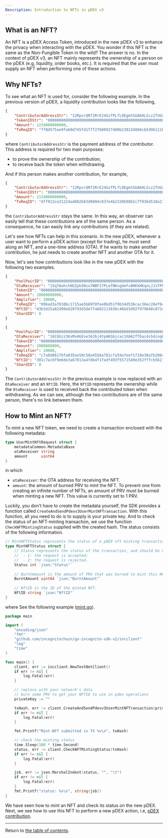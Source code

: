 ```yaml
---
Description: Introduction to NFTs in pDEX v3
---
```


## What is an NFT?
An NFT is a pDEX Access Token, introduced in the new pDEX v3 to enhance the privacy when interacting with the pDEX.
You wonder if this NFT is the same as the Non-Fungible Token in the wild? The answer is no. In the context of pDEX v3, an NFT
mainly represents the ownership of a person on the pDEX (e.g, liquidity, order books, etc.). It is required that the user must supply 
an NFT when performing one of these actions.

## Why NFTs?
To see what an NFT is used for, consider the following example. In the previous version of pDEX, a liquidity contribution looks
like the following,
```json
{
    "ContributorAddressStr": "12RpxrQRf2RrEJ4GzfPLfL9EgmtGUAbHLScz2fUGn8PCp7BLQMGWBPbenMd7U4wdrPV9SjJYueNNQ8iZuExb3j3Fhb389kE5kmozRfU",
    "TokenIDStr": "0000000000000000000000000000000000000000000000000000000000000004",
    "Amount": 1234000000000,
    "TxReqID": "ff8d575ae9fa60d745fd1f7f27680927480b230234804cb5d96111bc5b166b29"
}
```
where `ContributorAddressStr` is the payment address of the contributor. This address is required for two main purposes:
* to prove the ownership of the contribution;
* to receive back the token when withdrawing.

And if this person makes another contribution, for example,
```json
{
    "ContributorAddressStr": "12RpxrQRf2RrEJ4GzfPLfL9EgmtGUAbHLScz2fUGn8PCp7BLQMGWBPbenMd7U4wdrPV9SjJYueNNQ8iZuExb3j3Fhb389kE5kmozRfU",
    "TokenIDStr": "0000000000000000000000000000000000000000000000000000000000000004",
    "Amount": 2134000000000,
    "TxReqID": "dff913ce31224ad682b83d9804c037e4b2330b98b2c7f936d510a1734370a7ee"
}
```
the `ContributorAddressStr` stays the same. In this way, an observer can easily tell that these contributions are of the same person. As a consequence, 
he can easily link any contributions (if they are related).

Let's see how NFTs can help in this scenario. In the new pDEX, whenever a user want to perform a pDEX action (except for trading), he must send along an NFT, and a one-time address (OTA). If he wants to 
make another contribution, he just needs to create another NFT and another OTA for it. 

Now, let's see how contributions look like in the new pDEX with the following two examples.
```json
{
    "PoolPairID": "0000000000000000000000000000000000000000000000000000000000000004-00000000000000000000000000000000000000000000000000000000000115dc-03696365b2ff79bb9ef35bf43a74e655ffadae0fa139b8016148d7a036716c5c",
    "OtaReceiver": "15qTAohch6DZpk5Nzu7WBF17PLefNKngUmfx8HKkHKqnLJJsTPPopgBhCEQDPk82caHaPEb8WfvdP33WCwK3uG5WWHi1FykHf7VVK8LqpdJYy4wrTMz1o378c16fx5TVYyA2TX4LFJUGjCYa",
    "TokenID": "00000000000000000000000000000000000000000000000000000000000115dc",
    "Amount": 20000000000,
    "Amplifier": 20000,
    "TxReqID": "09bad3a7010bc1715ae5b6978fee0bd51f9b34d536cac36ec28ef0440c4ef59c",
    "NftID": "43b3d15a02d90e820f93d3de7fa682213836c46bd3d92f979848c872d5449bc9",
    "ShardID": 0
}
```

```json
{
    "PoolPairID": "0000000000000000000000000000000000000000000000000000000000000004-00000000000000000000000000000000000000000000000000000000000115dc-03696365b2ff79bb9ef35bf43a74e655ffadae0fa139b8016148d7a036716c5c",
    "OtaReceiver": "16CUGzz3KxMvHGEse34Jbj4tpAKGbjcac1XA62fTGac4sS4inqPZts14xUUMyeX4tcgiC5oUgq3oe3n9qMKzDdpXGk9AnUDd5bHbxEsJq7xapCNKhz8D6Qtc8RyEfmxtM3oPa4oUKWnx4dGE",
    "TokenID": "0000000000000000000000000000000000000000000000000000000000000004",
    "Amount": 2000000000,
    "Amplifier": 20000,
    "TxReqID": "c7a9d0617bfa835ee50c58a4556a781cfa59a7eef1f18e38afb206df8ab2c658",
    "NftID": "301c7ac6f9e6de3a67013a4fdb4f1fadf493f5571549e352fffcb5621881ca25",
    "ShardID": 0
}
```
The `ContributorAddressStr` in the previous example is now replaced with an `OtaReceiver` and an `NftID`. Here, the `NftID` represents the ownership while the `OtaReceiver` is used to received back the contributed token when withdrawing.
As we can see, although the two contributions are of the same person, there's no link between them.

## How to Mint an NFT?
To mint a new NFT token, we need to create a transaction enclosed with the following metadata:
```go
type UserMintNftRequest struct {
	metadataCommon.MetadataBase
	otaReceiver string
	amount      uint64
}
```
in which 
* `otaReceiver`: the OTA address for receiving the NFT.
* `amount`: the amount of burned PRV to mint the NFT. To prevent one from creating an infinite number of NFTs, an amount of PRV must be burned when minting a new NFT. This value is currently set to 1 PRV.

Luckily, you don't have to create the metadata yourself, the SDK provides a function called `CreateAndSendPdexv3UserMintNFTransaction`. With this function, all you need to do is to supply is your private key. And to check the status of an NFT-minting transaction, we use the function `CheckNFTMintingStatus` supplied with the created hash.
The status consists of the following information.
```go
// MintNFTStatus represents the status of a pDEX nft minting transaction.
type MintNFTStatus struct {
    // Status represents the status of the transaction, and should be understood as follows:
    //	- 1: the request is accepted;
    //	- 2: the request is rejected.
    Status int `json:"Status"`
    
    // BurntAmount is the amount of PRV that was burned to mint this NFT.
    BurntAmount uint64 `json:"BurntAmount"`
    
    // NftID is the ID of the minted NFT.
    NftID string `json:"NftID"`
}
```
where 
See the following example ([mint.go](../../code/pdex/nft/mint.go)).

```go
package main

import (
	"encoding/json"
	"fmt"
	"github.com/incognitochain/go-incognito-sdk-v2/incclient"
	"log"
	"time"
)

func main() {
	client, err := incclient.NewTestNetClient()
	if err != nil {
		log.Fatal(err)
	}

	// replace with your network's data
	// burn some PRV to get your NFTID to use in pdex operations
	privateKey := ""

	txHash, err := client.CreateAndSendPdexv3UserMintNFTransaction(privateKey)
	if err != nil {
		log.Fatal(err)
	}

	fmt.Printf("Mint-NFT submitted in TX %v\n", txHash)

	// check the minting status
	time.Sleep(100 * time.Second)
	status, err := client.CheckNFTMintingStatus(txHash)
	if err != nil {
		log.Fatal(err)
	}

	jsb, err := json.MarshalIndent(status, "", "\t")
	if err != nil {
		log.Fatal(err)
	}
	fmt.Printf("status: %v\n", string(jsb))
}

```

We have seen how to mint an NFT and check its status on the new pDEX. Next, we see how to use this NFT to perform a new pDEX action, i.e, [pDEX contribution](./contribute.md).

---
Return to [the table of contents](../../../README.md).
